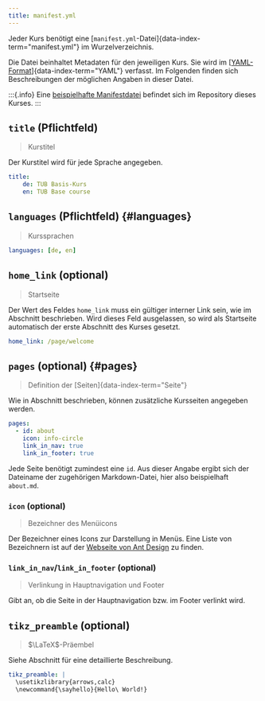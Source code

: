 ```yaml
---
title: manifest.yml
---
```


Jeder Kurs benötigt eine
[`manifest.yml`-Datei]{data-index-term="manifest.yml"} im Wurzelverzeichnis.

Die Datei beinhaltet Metadaten für den jeweiligen Kurs. Sie wird im
[[YAML-Format](http://yaml.org/)]{data-index-term="YAML"} verfasst. Im
Folgenden finden sich Beschreibungen der möglichen Angaben in dieser Datei.

:::{.info}
Eine
[beispielhafte Manifestdatei](https://gitlab.tu-berlin.de/innodoc/tub_base/blob/master/manifest.yml)
befindet sich im Repository dieses Kurses.
:::

## `title` (Pflichtfeld)

> Kurstitel

Der Kurstitel wird für jede Sprache angegeben.

```yaml
title:
    de: TUB Basis-Kurs
    en: TUB Base course
```

## `languages` (Pflichtfeld) {#languages}

> Kurssprachen

```yaml
languages: [de, en]
```

## `home_link` (optional)

> Startseite

Der Wert des Feldes `home_link` muss ein gültiger interner Link sein, wie im
Abschnitt [](/section/02-elements/04-links/01-internal) beschrieben. Wird
dieses Feld ausgelassen, so wird als Startseite automatisch der erste Abschnitt
des Kurses gesetzt.

```yaml
home_link: /page/welcome
```

## `pages` (optional) {#pages}

> Definition der [Seiten]{data-index-term="Seite"}

Wie in Abschnitt [](/section/01-project/01-folders#pages) beschrieben, können
zusätzliche Kursseiten angegeben werden.

```yaml
pages:
  - id: about
    icon: info-circle
    link_in_nav: true
    link_in_footer: true
```

Jede Seite benötigt zumindest eine `id`. Aus dieser Angabe ergibt sich der
Dateiname der zugehörigen Markdown-Datei, hier also beispielhaft `about.md`.

### `icon` (optional)

> Bezeichner des Menüicons

Der Bezeichner eines Icons zur Darstellung in Menüs. Eine Liste von Bezeichnern
ist auf der [Webseite von Ant Design](https://ant.design/components/icon/) zu
finden.

### `link_in_nav`/`link_in_footer` (optional)

> Verlinkung in Hauptnavigation und Footer

Gibt an, ob die Seite in der Hauptnavigation bzw. im Footer verlinkt wird.

## `tikz_preamble` (optional)

> $\LaTeX$-Präembel

Siehe Abschnitt [](/section/02-elements/07-media/01-pgf-tikz#tikz_preamble) für
eine detaillierte Beschreibung.

```yaml
tikz_preamble: |
  \usetikzlibrary{arrows,calc}
  \newcommand{\sayhello}{Hello\ World!}
```
